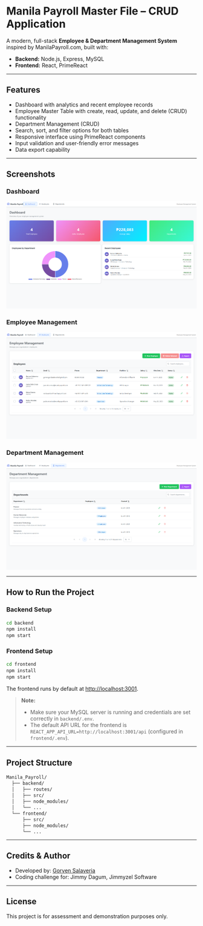 # Manila Payroll Master File – CRUD Application

A modern, full-stack **Employee & Department Management System** inspired by ManilaPayroll.com, built with:

* **Backend:** Node.js, Express, MySQL
* **Frontend:** React, PrimeReact

---

## Features

* Dashboard with analytics and recent employee records
* Employee Master Table with create, read, update, and delete (CRUD) functionality
* Department Management (CRUD)
* Search, sort, and filter options for both tables
* Responsive interface using PrimeReact components
* Input validation and user-friendly error messages
* Data export capability

---

## Screenshots

### Dashboard

![Dashboard](./assets/image.png)

### Employee Management

![Employee Management](./assets/image2.png)

### Department Management

![Department Management](./assets/image3.png)

---

## How to Run the Project

### Backend Setup

```bash
cd backend
npm install
npm start
```

### Frontend Setup

```bash
cd frontend
npm install
npm start
```

The frontend runs by default at [http://localhost:3001](http://localhost:3001).

> **Note:**
>
> * Make sure your MySQL server is running and credentials are set correctly in `backend/.env`.
> * The default API URL for the frontend is `REACT_APP_API_URL=http://localhost:3001/api` (configured in `frontend/.env`).

---

## Project Structure

```
Manila_Payroll/
  ├── backend/
  │   ├── routes/
  │   ├── src/
  │   ├── node_modules/
  │   └── ...
  └── frontend/
      ├── src/
      ├── node_modules/
      └── ...
```

---

## Credits & Author

* Developed by: [Gorven Salaveria](https://github.com/gorvensalaveria)
* Coding challenge for: Jimmy Dagum, Jimmyzel Software

---

## License

This project is for assessment and demonstration purposes only.
